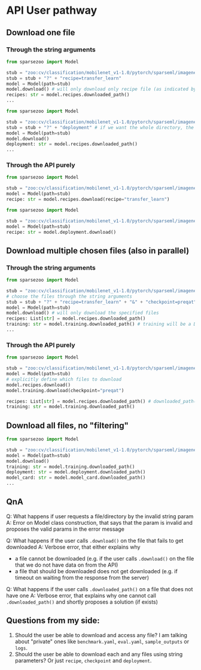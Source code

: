 # API User pathway

## Download one file

### Through the string arguments
```python
from sparsezoo import Model

stub = "zoo:cv/classification/mobilenet_v1-1.0/pytorch/sparseml/imagenet/pruned-moderate"
stub = stub + "?" + "recipe=transfer_learn"
model = Model(path=stub)
model.download() # will only download only recipe file (as indicated by the string argument). If no argument provided, .download() will download to cache
recipes: str = model.recipes.downloaded_path() 
...
```
```python
from sparsezoo import Model

stub = "zoo:cv/classification/mobilenet_v1-1.0/pytorch/sparseml/imagenet/pruned-moderate"
stub = stub + "?" + "deployment" # if we want the whole directory, the parameter does not have to have value
model = Model(path=stub)
model.download()
deployment: str = model.recipes.downloaded_path() 
...
```
### Through the API purely
```python
from sparsezoo import Model

stub = "zoo:cv/classification/mobilenet_v1-1.0/pytorch/sparseml/imagenet/pruned-moderate"
model = Model(path=stub)
recipe: str = model.recipes.download(recipe="transfer_learn")
```

```python
from sparsezoo import Model

stub = "zoo:cv/classification/mobilenet_v1-1.0/pytorch/sparseml/imagenet/pruned-moderate"
model = Model(path=stub)
recipe: str = model.deployment.download()
```

## Download multiple chosen files (also in parallel)

### Through the string arguments
```python
from sparsezoo import Model

stub = "zoo:cv/classification/mobilenet_v1-1.0/pytorch/sparseml/imagenet/pruned-moderate"
# choose the files through the string arguments
stub = stub + "?" + "recipe=transfer_learn" + "&" + "checkpoint=preqat" + "&" + "recipe=original"
model = Model(path=stub)
model.download() # will only download the specified files
recipes: List[str] = model.recipes.downloaded_path() 
training: str = model.training.downloaded_path() # training will be a Directory with a preqat checkpoint
...
```
### Through the API purely
```python
from sparsezoo import Model

stub = "zoo:cv/classification/mobilenet_v1-1.0/pytorch/sparseml/imagenet/pruned-moderate"
model = Model(path=stub)
# explicitly define which files to download
model.recipes.download()
model.training.download(checkpoint="preqat")

recipes: List[str] = model.recipes.downloaded_path() # downloaded_path() may be either of type: str or List[str]
training: str = model.training.downloaded_path() 
```

## Download all files, no "filtering"
```python
from sparsezoo import Model

stub = "zoo:cv/classification/mobilenet_v1-1.0/pytorch/sparseml/imagenet/pruned-moderate"
model = Model(path=stub)
model.download()
training: str = model.training.downloaded_path() 
deployment: str = model.deployment.downloaded_path()
model_card: str = model.model_card.downloaded_path()
...
```
## QnA
Q: What happens if user requests a file/directory by the invalid string param 
A: Error on Model class construction, that says that the param is invalid and proposes the valid params in the error message

Q: What happens if the user calls `.download()` on the file that fails to get downloaded
A: Verbose error, that either explains why 
- a file cannot be downloaded (e.g. if the user calls `.download()` on the file that we do not have data on from the API)
- a file that should be downloaded does not get downloaded (e.g. if timeout on waiting from the response from the server)

Q: What happens if the user calls `.downloaded_path()` on a file that does not have one
A: Verbose error, that explains why one cannot call `.downloaded_path()` and shortly proposes a solution (if exists)

## Questions from my side:
1. Should the user be able to download and access any file? I am talking about "private" ones like `benchmark.yaml`, `eval.yaml`,
`sample_outputs` or  `logs`.
2. Should the user be able to download each and any files using string parameters? Or just `recipe`, `checkpoint` and `deployment`.

